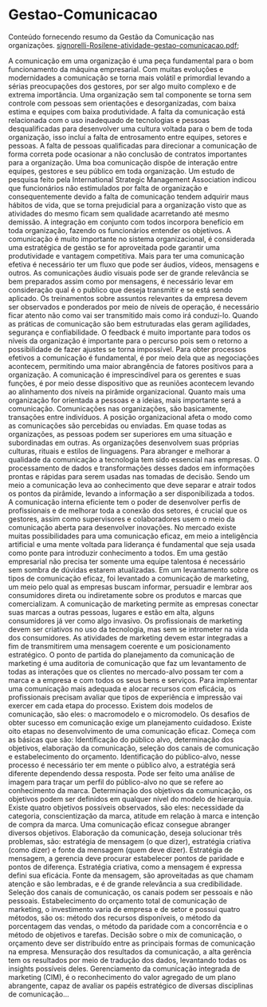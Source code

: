 # Gestao-Comunicacao
Conteúdo fornecendo resumo da Gestão da Comunicação nas organizações.
[signorelli-Rosilene-atividade-gestao-comunicacao.pdf](https://github.com/ROSILENE05/Gestao-Comunicacao/files/11996531/signorelli-Rosilene-atividade-gestao-comunicacao.pdf);

A comunicação em uma organização é uma peça fundamental para o bom funcionamento da máquina empresarial. Com muitas evoluções e modernidades a comunicação se torna mais volátil e primordial levando a sérias preocupações dos gestores, por ser algo muito complexo e de extrema importância. Uma organização sem tal componente se torna sem controle com pessoas sem orientações e desorganizadas, com baixa estima e equipes com baixa produtividade. A falta da comunicação está relacionada com o uso inadequado de tecnologias e pessoas desqualificadas para desenvolver uma cultura voltada para o bem de toda organização, isso incluí a falta de entrosamento entre equipes, setores e pessoas. A falta de pessoas qualificadas para direcionar a comunicação de forma correta pode ocasionar a não conclusão de contratos importantes para a organização. Uma boa comunicação dispõe de interação entre equipes, gestores e seu público em toda organização. Um estudo de pesquisa feito pela International Strategic Management Association indicou que funcionários não estimulados por falta de organização e consequentemente devido a falta de comunicação tendem adquirir maus hábitos de vida, que se torna prejudicial para a organização visto que as atividades do mesmo ficam sem qualidade acarretando até mesmo demissão. A integração em conjunto com todos incorpora benefício em toda organização, fazendo os funcionários entender os objetivos. A comunicação é muito importante no sistema organizacional, é considerada uma estratégica de gestão se for aproveitada pode garantir uma produtividade e vantagem competitiva. 
Mais para ter uma comunicação efetiva é necessário ter um fluxo que pode ser áudios, vídeos, mensagens e outros. As comunicações áudio visuais pode ser de grande relevância se bem preparados assim como por mensagens, é necessário levar em consideração qual é o publico que deseja transmitir e se está sendo aplicado. Os treinamentos sobre assuntos relevantes da empresa devem ser observados e ponderados por meio de níveis de operação, é necessário ficar atento não como vai ser transmitido mais como irá conduzi-lo. Quando as práticas de comunicação são bem estruturadas elas geram agilidades, segurança e confiabilidade. O feedback é muito importante para todos os níveis da organização é importante para o percurso pois sem o retorno a possibilidade de fazer ajustes se torna impossível. Para obter processos efetivos a comunicação é fundamental, é por meio dela que as negociações acontecem, permitindo uma maior abrangência de fatores positivos para a organização. A comunicação é imprescindível para os gerentes e suas funções, é por meio desse dispositivo que as reuniões acontecem levando ao alinhamento dos níveis na pirâmide organizacional. Quanto mais uma organização for orientada a pessoas e a ideias, mais importante será a comunicação. Comunicações nas organizações, são basicamente, transações entre indivíduos. A posição organizacional afeta o modo como as comunicações são percebidas ou enviadas. Em quase todas as organizações, as pessoas podem ser superiores em uma situação e subordinadas em outras. As organizações desenvolvem suas próprias culturas, rituais e estilos de linguagens. Para abranger e melhorar a qualidade da comunicação a tecnologia tem sido essencial nas empresas. O processamento de dados e transformações desses dados em informações prontas e rápidas para serem usadas nas tomadas de decisão. Sendo um meio a comunicação leva ao conhecimento que deve separar e atrair todos os pontos da pirâmide, levando a informação a ser disponibilizada a todos. A comunicação interna eficiente tem o poder de desenvolver perfis de profissionais e de melhorar toda a conexão dos setores, é crucial que os gestores, assim como supervisores e colaboradores usem o meio da comunicação aberta para desenvolver inovações. No mercado existe muitas possibilidades para uma comunicação eficaz, em meio a inteligência artificial e uma mente voltada para liderança é fundamental que seja usada como ponte para introduzir conhecimento a todos. Em uma gestão empresarial não precisa ter somente uma equipe talentosa é necessário sem sombra de dúvidas estarem atualizadas. Em um levantamento sobre os tipos de comunicação eficaz, foi levantado a comunicação de marketing, um meio pelo qual as empresas buscam informar, persuadir e lembrar aos consumidores direta ou indiretamente sobre os produtos e marcas que comercializam. A comunicação de marketing permite as empresas conectar suas marcas a outras pessoas, lugares e estão em alta, alguns consumidores já ver como algo invasivo. Os profissionais de marketing devem ser criativos no uso da tecnologia, mas sem se intrometer na vida dos consumidores. As atividades de marketing devem estar integradas a fim de transmitirem uma mensagem coerente e um posicionamento estratégico. O ponto de partida do planejamento da comunicação de marketing é uma auditoria de comunicação que faz um levantamento de todas as interações que os clientes no mercado-alvo possam ter com a marca e a empresa e com todos os seus bens e serviços. Para implementar uma comunicação mais adequada e alocar recursos com eficácia, os profissionais precisam avaliar que tipos de experiência e impressão vai exercer em cada etapa do processo. Existem dois modelos de comunicação, são eles: o macromodelo e o micromodelo. Os desafios de obter sucesso em comunicação exige um planejamento cuidadoso. Existe oito etapas no desenvolvimento de uma comunicação eficaz. Começa com as básicas que são: Identificação do público alvo, determinação dos objetivos, elaboração da comunicação, seleção dos canais de comunicação e estabelecimento do orçamento. 
Identificação do público-alvo, nesse processo é necessário ter em mente o público alvo, a estratégia será diferente dependendo dessa resposta. Pode ser feito uma análise de imagem para traçar um perfil do público-alvo no que se refere ao conhecimento da marca. Determinação dos objetivos da comunicação, os objetivos podem ser definidos em qualquer nível do modelo de hierarquia. Existe quatro objetivos possíveis observados, são eles: necessidade da categoria, conscientização da marca, atitude em relação à marca e intenção de compra da marca. Uma comunicação eficaz consegue abranger diversos objetivos. Elaboração da comunicação, deseja solucionar três problemas, são: estratégia de mensagem (o que dizer), estratégia criativa (como dizer) e fonte da mensagem (quem deve dizer). Estratégia de mensagem, a gerencia deve procurar estabelecer pontos de paridade e pontos de diferença. Estratégia criativa, como a mensagem é expressa defini sua eficácia. Fonte da mensagem, são aproveitadas as que chamam atenção e são lembradas, e é de grande relevância a sua credibilidade. Seleção dos canais de comunicação, os canais podem ser pessoais e não pessoais. Estabelecimento do orçamento total de comunicação de marketing, o investimento varia de empresa e de setor e possui quatro métodos, são os: método dos recursos disponíveis, o método da porcentagem das vendas, o método da paridade com a concorrência e o método de objetivos e tarefas. Decisão sobre o mix de comunicação, o orçamento deve ser distribuído entre as principais formas de comunicação na empresa. Mensuração dos resultados da comunicação, a alta gerência tem os resultados por meio de tradução dos dados, levantando todas os insights possíveis deles. Gerenciamento da comunicação integrada de marketing (CIM), é o reconhecimento do valor agregado de um plano abrangente, capaz de avaliar os papéis estratégico de diversas disciplinas de comunicação...

